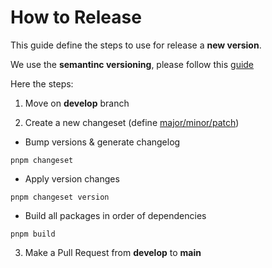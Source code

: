# How to Release

This guide define the steps to use for release a **new version**.

We use the **semantinc versioning**, please follow this [guide](https://docs.npmjs.com/about-semantic-versioning)

Here the steps:

1. Move on **develop** branch

2. Create a new changeset (define [major/minor/patch](https://docs.npmjs.com/about-semantic-versioning))

- Bump versions & generate changelog

```shell
pnpm changeset
```

- Apply version changes

```shell
pnpm changeset version
```

- Build all packages in order of dependencies

```shell
pnpm build
```

3. Make a Pull Request from **develop** to **main**
